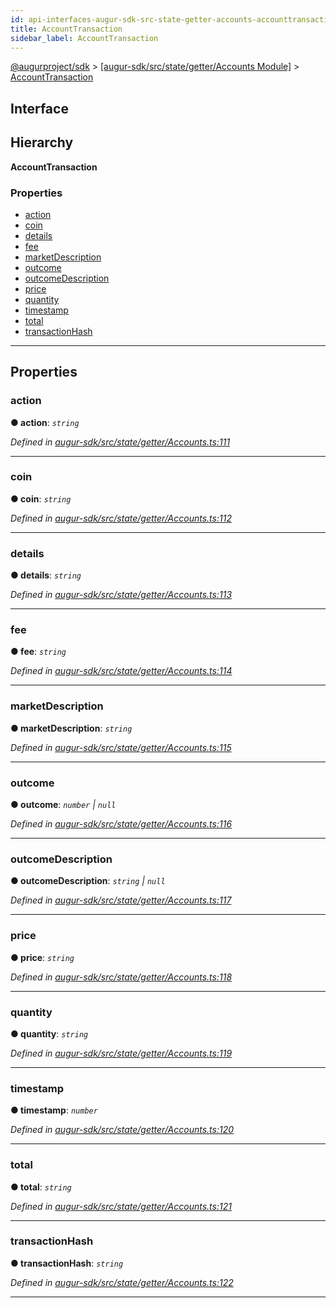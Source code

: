 ```yaml
---
id: api-interfaces-augur-sdk-src-state-getter-accounts-accounttransaction
title: AccountTransaction
sidebar_label: AccountTransaction
---
```


[@augurproject/sdk](api-readme.md) > [[augur-sdk/src/state/getter/Accounts Module]](api-modules-augur-sdk-src-state-getter-accounts-module.md) > [AccountTransaction](api-interfaces-augur-sdk-src-state-getter-accounts-accounttransaction.md)

## Interface

## Hierarchy

**AccountTransaction**

### Properties

* [action](api-interfaces-augur-sdk-src-state-getter-accounts-accounttransaction.md#action)
* [coin](api-interfaces-augur-sdk-src-state-getter-accounts-accounttransaction.md#coin)
* [details](api-interfaces-augur-sdk-src-state-getter-accounts-accounttransaction.md#details)
* [fee](api-interfaces-augur-sdk-src-state-getter-accounts-accounttransaction.md#fee)
* [marketDescription](api-interfaces-augur-sdk-src-state-getter-accounts-accounttransaction.md#marketdescription)
* [outcome](api-interfaces-augur-sdk-src-state-getter-accounts-accounttransaction.md#outcome)
* [outcomeDescription](api-interfaces-augur-sdk-src-state-getter-accounts-accounttransaction.md#outcomedescription)
* [price](api-interfaces-augur-sdk-src-state-getter-accounts-accounttransaction.md#price)
* [quantity](api-interfaces-augur-sdk-src-state-getter-accounts-accounttransaction.md#quantity)
* [timestamp](api-interfaces-augur-sdk-src-state-getter-accounts-accounttransaction.md#timestamp)
* [total](api-interfaces-augur-sdk-src-state-getter-accounts-accounttransaction.md#total)
* [transactionHash](api-interfaces-augur-sdk-src-state-getter-accounts-accounttransaction.md#transactionhash)

---

## Properties

<a id="action"></a>

###  action

**● action**: *`string`*

*Defined in [augur-sdk/src/state/getter/Accounts.ts:111](https://github.com/AugurProject/augur/blob/0787bf1a23/packages/augur-sdk/src/state/getter/Accounts.ts#L111)*

___
<a id="coin"></a>

###  coin

**● coin**: *`string`*

*Defined in [augur-sdk/src/state/getter/Accounts.ts:112](https://github.com/AugurProject/augur/blob/0787bf1a23/packages/augur-sdk/src/state/getter/Accounts.ts#L112)*

___
<a id="details"></a>

###  details

**● details**: *`string`*

*Defined in [augur-sdk/src/state/getter/Accounts.ts:113](https://github.com/AugurProject/augur/blob/0787bf1a23/packages/augur-sdk/src/state/getter/Accounts.ts#L113)*

___
<a id="fee"></a>

###  fee

**● fee**: *`string`*

*Defined in [augur-sdk/src/state/getter/Accounts.ts:114](https://github.com/AugurProject/augur/blob/0787bf1a23/packages/augur-sdk/src/state/getter/Accounts.ts#L114)*

___
<a id="marketdescription"></a>

###  marketDescription

**● marketDescription**: *`string`*

*Defined in [augur-sdk/src/state/getter/Accounts.ts:115](https://github.com/AugurProject/augur/blob/0787bf1a23/packages/augur-sdk/src/state/getter/Accounts.ts#L115)*

___
<a id="outcome"></a>

###  outcome

**● outcome**: *`number` \| `null`*

*Defined in [augur-sdk/src/state/getter/Accounts.ts:116](https://github.com/AugurProject/augur/blob/0787bf1a23/packages/augur-sdk/src/state/getter/Accounts.ts#L116)*

___
<a id="outcomedescription"></a>

###  outcomeDescription

**● outcomeDescription**: *`string` \| `null`*

*Defined in [augur-sdk/src/state/getter/Accounts.ts:117](https://github.com/AugurProject/augur/blob/0787bf1a23/packages/augur-sdk/src/state/getter/Accounts.ts#L117)*

___
<a id="price"></a>

###  price

**● price**: *`string`*

*Defined in [augur-sdk/src/state/getter/Accounts.ts:118](https://github.com/AugurProject/augur/blob/0787bf1a23/packages/augur-sdk/src/state/getter/Accounts.ts#L118)*

___
<a id="quantity"></a>

###  quantity

**● quantity**: *`string`*

*Defined in [augur-sdk/src/state/getter/Accounts.ts:119](https://github.com/AugurProject/augur/blob/0787bf1a23/packages/augur-sdk/src/state/getter/Accounts.ts#L119)*

___
<a id="timestamp"></a>

###  timestamp

**● timestamp**: *`number`*

*Defined in [augur-sdk/src/state/getter/Accounts.ts:120](https://github.com/AugurProject/augur/blob/0787bf1a23/packages/augur-sdk/src/state/getter/Accounts.ts#L120)*

___
<a id="total"></a>

###  total

**● total**: *`string`*

*Defined in [augur-sdk/src/state/getter/Accounts.ts:121](https://github.com/AugurProject/augur/blob/0787bf1a23/packages/augur-sdk/src/state/getter/Accounts.ts#L121)*

___
<a id="transactionhash"></a>

###  transactionHash

**● transactionHash**: *`string`*

*Defined in [augur-sdk/src/state/getter/Accounts.ts:122](https://github.com/AugurProject/augur/blob/0787bf1a23/packages/augur-sdk/src/state/getter/Accounts.ts#L122)*

___


